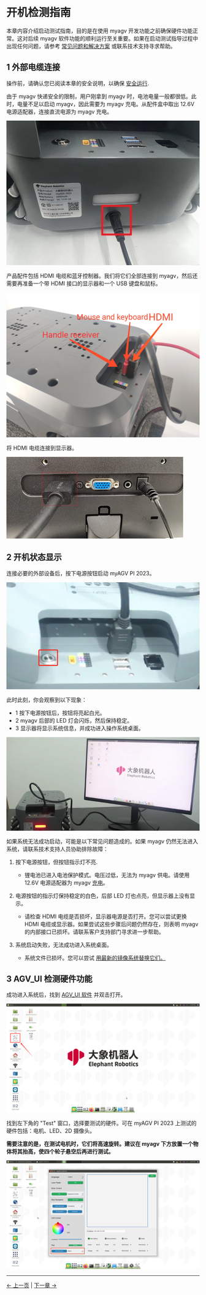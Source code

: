 # 开机检测指南

本章内容介绍启动测试指南，目的是在使用 myagv 开发功能之前确保硬件功能正常。这对后续 myagv 软件功能的顺利运行至关重要。如果在启动测试指导过程中出现任何问题，请参考 [常见问题和解决方案](../3-UserNotes/3.4-FAQs.md) 或联系技术支持寻求帮助。

## 1 外部电缆连接

操作前，请确认您已阅读本章的安全说明，以确保 [安全运行](../3-UserNotes/3.1-SafetyInstruction.md).

由于 myagv 快递安全的限制，用户刚拿到 myagv 时，电池电量一般都很低。此时，电量不足以启动 myagv，因此需要为 myagv 充电。从配件盒中取出 12.6V 电源适配器，连接直流电源为 myagv 充电。

![electricity](../resources/4-FirstInstallAndUse/4.3/dianyuan1.png)

产品配件包括 HDMI 电缆和蓝牙控制器。我们将它们全部连接到 myagv，然后还需要再准备一个带 HDMI 接口的显示器和一个 USB 键盘和鼠标。

![ExternalCable](../resources/4-FirstInstallAndUse/4.3/ExternalCable.png)

将 HDMI 电缆连接到显示器。

![HDMICable](../resources/4-FirstInstallAndUse/4.3/PI-connect-3.png)

## 2 开机状态显示

连接必要的外部设备后，按下电源按钮启动 myAGV PI 2023。

![electricity2](../resources/4-FirstInstallAndUse/4.3/dianyuan2.png)

此时此刻，你会观察到以下现象：

- 1 按下电源按钮后，按钮将亮起白光。
- 2 myagv 后部的 LED 灯会闪烁，然后保持稳定。
- 3 显示器将显示系统信息，并成功进入操作系统桌面。

![boot](../resources/4-FirstInstallAndUse/4.3/boot.png)

如果系统无法成功启动，可能是以下常见问题造成的。如果 myagv 仍然无法进入系统，请联系技术支持人员协助排除故障：

1. 按下电源按钮，但按钮指示灯不亮.

   - 锂电池已进入电池保护模式。电压过低，无法为 myagv 供电。请使用 12.6V 电源适配器为 myagv [充电](#1-外部电缆连接)。<br>

2. 电源按钮的指示灯保持稳定的白色，后部 LED 灯也点亮，但显示器上没有显示。

   - 请检查 HDMI 电缆是否损坏，显示器电源是否打开。您可以尝试更换 HDMI 电缆或显示器。如果尝试这些步骤后问题仍然存在，则表明 myagv 的内部接口已损坏。请联系客户支持部门寻求进一步帮助。

3. 系统启动失败，无法成功进入系统桌面。

   - 系统文件已损坏。您可以尝试 [用最新的镜像系统替换它们。](../9-FilesDownload/9.4-SystemInformation/9.4.2-Image_Burning.md)

## 3 AGV_UI 检测硬件功能

成功进入系统后，找到 [AGV_UI 软件](../5-BasicApplication/5.2-ApplicationUse/5.2.3-myagv_UI/user_manual.md) 并双击打开。

![desktop](../resources/4-FirstInstallAndUse/4.3/desktop.jpg)

找到左下角的 "Test" 窗口，选择要测试的硬件。可在 myAGV PI 2023 上测试的硬件包括：电机、LED、2D 摄像头。

**需要注意的是，在测试电机时，它们将高速旋转。建议在 myagv 下方放置一个物体将其抬高，使四个轮子悬空后再进行测试。**

![AGVUI](../resources/4-FirstInstallAndUse/4.3/AGVUI.png)

---

[← 上一页](4.2-ProductUnboxingGuide.md) | [下一章 →](../../5-BasicApplication/README.md)
